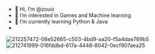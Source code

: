 - 👋 Hi, I’m @zouix
- 👀 I’m interested in Games and Machine learning
- 🌱 I’m currently learning Python & Java
- 
![212257472-08e52665-c503-4bd9-aa20-f5a4dae769b5](https://github.com/user-attachments/assets/d3aa9ce8-0322-478c-af44-0646a90246d6)
![212741999-016fddbd-617a-4448-8042-0ecf907aea25](https://github.com/user-attachments/assets/1400fa18-2503-41e4-bf11-ce6ae9ff99c2)
